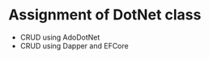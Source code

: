 <h1>Assignment of DotNet class</h1>
<ul>
<li>CRUD using AdoDotNet</li>
<li>CRUD using Dapper and EFCore</li>
</ul>
